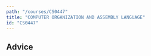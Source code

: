 ```yaml
---
path: "/courses/CS0447"
title: "COMPUTER ORGANIZATION AND ASSEMBLY LANGUAGE"
id: "CS0447"
---
```


## Advice

